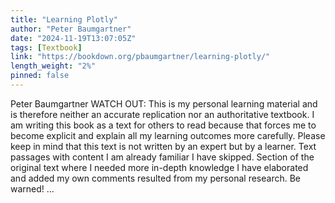 ```yaml
---
title: "Learning Plotly"
author: "Peter Baumgartner"
date: "2024-11-19T13:07:05Z"
tags: [Textbook]
link: "https://bookdown.org/pbaumgartner/learning-plotly/"
length_weight: "2%"
pinned: false
---
```


Peter Baumgartner WATCH OUT: This is my personal learning material and is therefore neither an accurate replication nor an authoritative textbook. I am writing this book as a text for others to read because that forces me to become explicit and explain all my learning outcomes more carefully. Please keep in mind that this text is not written by an expert but by a learner. Text passages with content I am already familiar I have skipped. Section of the original text where I needed more in-depth knowledge I have elaborated and added my own comments resulted from my personal research. Be warned! ...

